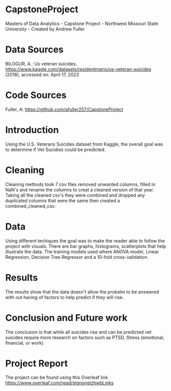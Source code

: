 # CapstoneProject
Masters of Data Analytics   - Capstone Project - Northwest Missouri State University - Created by Andrew Fuller
# Data Sources
BILOGUR, A.: Us veteran suicides. https://www.kaggle.com/datasets/residentmario/us-veteran-suicides (2018), accessed on: April 17, 2023
# Code Sources
Fuller, A: https://github.com/afuller257/CapstoneProject
# Introduction
Using the U.S. Veterans Suicides dataset from Kaggle, the overall goal was to determine if Vet Sucidies could be predicted.
# Cleaning
Cleaning methods took 7 csv files removed unwanted columns, filled in NaN's and rename the columns to creat a cleaned version of that year.  Taking all the cleaned csv's they were combined and dropped any dupilcated columns that were the same then created a combined_cleaned_csv.
# Data
Using different techiques the goal was to make the reader able to follow the project with visuals. There are bar graphs, histograms, scatterplots that help illustrate the data.
The training models used where  ANOVA model, Linear Regression, Decision Tree Regressor and a 10-fold cross-validation.
# Results
The results show that the data doesn't allow the probelm to be answered with out having of factors to help predict if they will rise.
# Conclusion and Future work
The conclusion is that while all suicides rise and can be predicted vet suicides require more research on factors such as PTSD, Stress (emotional, financial, or work)
# Project Report
The project can be found using this Overleaf link https://www.overleaf.com/read/stgnsngtzhwbLinks